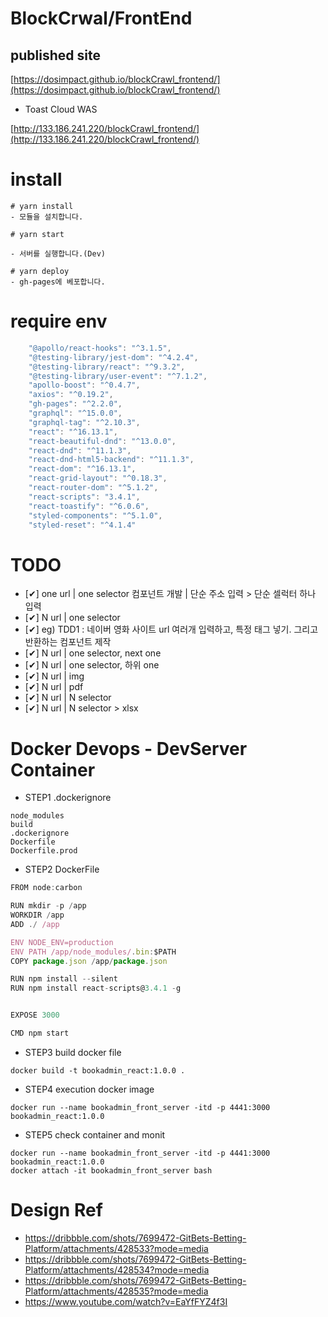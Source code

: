 # BlockCrwal/FrontEnd

## published site

[https://dosimpact.github.io/blockCrawl_frontend/](https://dosimpact.github.io/blockCrawl_frontend/)

- Toast Cloud WAS

[http://133.186.241.220/blockCrawl_frontend/](http://133.186.241.220/blockCrawl_frontend/)

# install

```
# yarn install
- 모듈을 설치합니다.

# yarn start

- 서버를 실행합니다.(Dev)

# yarn deploy
- gh-pages에 베포합니다.
```

# require env

```js
    "@apollo/react-hooks": "^3.1.5",
    "@testing-library/jest-dom": "^4.2.4",
    "@testing-library/react": "^9.3.2",
    "@testing-library/user-event": "^7.1.2",
    "apollo-boost": "^0.4.7",
    "axios": "^0.19.2",
    "gh-pages": "^2.2.0",
    "graphql": "^15.0.0",
    "graphql-tag": "^2.10.3",
    "react": "^16.13.1",
    "react-beautiful-dnd": "^13.0.0",
    "react-dnd": "^11.1.3",
    "react-dnd-html5-backend": "^11.1.3",
    "react-dom": "^16.13.1",
    "react-grid-layout": "^0.18.3",
    "react-router-dom": "^5.1.2",
    "react-scripts": "3.4.1",
    "react-toastify": "^6.0.6",
    "styled-components": "^5.1.0",
    "styled-reset": "^4.1.4"
```

# TODO

- [✔] one url | one selector 컴포넌트 개발 | 단순 주소 입력 > 단순 셀럭터 하나 입력
- [✔] N url | one selector
- [✔] eg) TDD1 : 네이버 영화 사이트 url 여러개 입력하고, 특정 태그 넣기. 그리고 반환하는 컴포넌트 제작
- [✔] N url | one selector, next one
- [✔] N url | one selector, 하위 one
- [✔] N url | img
- [✔] N url | pdf
- [✔] N url | N selector
- [✔] N url | N selector > xlsx

# Docker Devops - DevServer Container

- STEP1 .dockerignore

```
node_modules
build
.dockerignore
Dockerfile
Dockerfile.prod
```

- STEP2 DockerFile

```js
FROM node:carbon

RUN mkdir -p /app
WORKDIR /app
ADD ./ /app

ENV NODE_ENV=production
ENV PATH /app/node_modules/.bin:$PATH
COPY package.json /app/package.json

RUN npm install --silent
RUN npm install react-scripts@3.4.1 -g


EXPOSE 3000

CMD npm start
```

- STEP3 build docker file

```
docker build -t bookadmin_react:1.0.0 .
```

- STEP4 execution docker image

```
docker run --name bookadmin_front_server -itd -p 4441:3000 bookadmin_react:1.0.0

```

- STEP5 check container and monit

```
docker run --name bookadmin_front_server -itd -p 4441:3000 bookadmin_react:1.0.0
docker attach -it bookadmin_front_server bash
```

# Design Ref

- https://dribbble.com/shots/7699472-GitBets-Betting-Platform/attachments/428533?mode=media
- https://dribbble.com/shots/7699472-GitBets-Betting-Platform/attachments/428534?mode=media
- https://dribbble.com/shots/7699472-GitBets-Betting-Platform/attachments/428535?mode=media
- https://www.youtube.com/watch?v=EaYfFYZ4f3I
